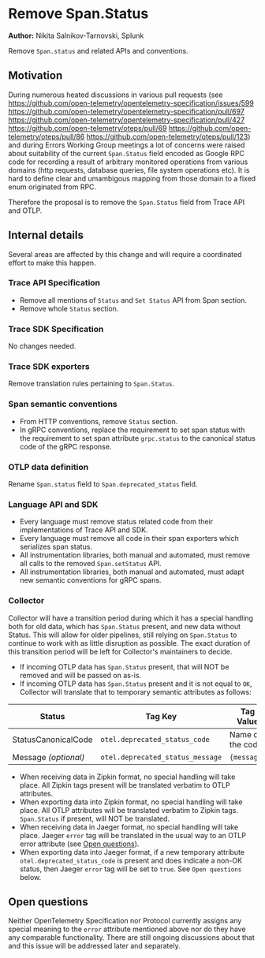 # Remove Span.Status

**Author:** Nikita Salnikov-Tarnovski, Splunk

Remove `Span.status` and related APIs and conventions.

## Motivation

During numerous heated discussions in various pull requests (see
<https://github.com/open-telemetry/opentelemetry-specification/issues/599>
<https://github.com/open-telemetry/opentelemetry-specification/pull/697>
<https://github.com/open-telemetry/opentelemetry-specification/pull/427>
<https://github.com/open-telemetry/oteps/pull/69>
<https://github.com/open-telemetry/oteps/pull/86>
<https://github.com/open-telemetry/oteps/pull/123>)
and during Errors Working Group meetings a lot of concerns were raised about suitability of the current `Span.Status`
field encoded as Google RPC code for recording a result of arbitrary monitored operations from various domains
(http requests, database queries, file system operations etc). It is hard to define clear and umambigous mapping
from those domain to a fixed enum originated from RPC.

Therefore the proposal is to remove the `Span.Status` field from Trace API and OTLP.

## Internal details

Several areas are affected by this change and will require a coordinated effort to make this happen.

### Trace API Specification

* Remove all mentions of `Status` and `Set Status` API from Span section.
* Remove whole `Status` section.

### Trace SDK Specification

No changes needed.

### Trace SDK exporters

Remove translation rules pertaining to `Span.Status`.

### Span semantic conventions

* From HTTP conventions, remove `Status` section.
* In gRPC conventions, replace the requirement to set span status with the requirement to set span attribute `grpc.status`
to the canonical status code of the gRPC response.

### OTLP data definition

Rename `Span.status` field to `Span.deprecated_status` field.

### Language API and SDK

* Every language must remove status related code from their implementations of Trace API and SDK.
* Every language must remove all code in their span exporters which serializes span status.
* All instrumentation libraries, both manual and automated, must remove all calls to the removed `Span.setStatus` API.
* All instrumentation libraries, both manual and automated, must adapt new semantic conventions for gRPC spans.

### Collector

Collector will have a transition period during which it has a special handling both for old data,
which has `Span.Status` present, and new data without Status.
This will allow for older pipelines, still relying on `Span.Status` to continue to work with as little disruption as possible.
The exact duration of this transition period will be left for Collector's maintainers to decide.

* If incoming OTLP data has `Span.Status` present, that will NOT be removed and will be passed on as-is.
* If incoming OTLP data has `Span.Status` present and it is not equal to `OK`,
Collector will translate that to temporary semantic attributes as follows:

|Status|Tag Key| Tag Value|
|--|--|--|
|StatusCanonicalCode | `otel.deprecated_status_code` | Name of the code|
|Message *(optional)* | `otel.deprecated_status_message` | `{message}`|

* When receiving data in Zipkin format, no special handling will take place.
All Zipkin tags present will be translated verbatim to OTLP attributes.
* When exporting data into Zipkin format, no special handling will take place.
All OTLP attributes will be translated verbatim to Zipkin tags.
`Span.Status` if present, will NOT be translated.
* When receiving data in Jaeger format, no special handling will take place.
Jaeger `error` tag will be translated in the usual way to an OTLP error attribute
(see [Open questions](#open-questions)).
* When exporting data into Jaeger format, if a new temporary attribute `otel.deprecated_status_code` is present
and does indicate a non-OK status,
then Jaeger `error` tag will be set to `true`.
See `Open questions` below.

## Open questions

Neither OpenTelemetry Specification nor Protocol currently assigns any special meaning to the `error` attribute mentioned above
nor do they have any comparable functionality.
There are still ongoing discussions about that and this issue will be addressed later and separately.
